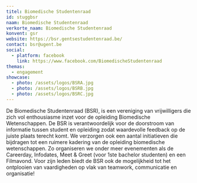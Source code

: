 ```yaml
---
titel: Biomedische Studentenraad
id: stuggbsr
naam: Biomedische Studentenraad
verkorte_naam: Biomedische Studentenraad
konvent: gsr
website: https://bsr.gentsestudentenraad.be/
contact: bsr@ugent.be 
social:
  - platform: facebook
    link: https://www.facebook.com/BiomedischeStudentenraad
themas:
  - engagement 
showcase:
  - photo: /assets/logos/BSRA.jpg
  - photo: /assets/logos/BSRB.jpg
  - photo: /assets/logos/BSRC.jpg
---
```


De Biomedische Studentenraad (BSR), is een vereniging van vrijwilligers die zich vol enthousiasme inzet voor de opleiding Biomedische Wetenschappen. De BSR is verantwoordelijk voor de doorstroom van informatie tussen student en opleiding zodat waardevolle feedback op de juiste plaats terecht komt. We verzorgen ook een aantal initiatieven die bijdragen tot een ruimere kadering van de opleiding biomedische wetenschappen. Zo organiseren we onder meer evenementen als de Careerday, Infodates, Meet & Greet (voor 1ste bachelor studenten) en een Filmavond. Voor zijn leden biedt de BSR ook de mogelijkheid tot het ontplooien van vaardigheden op vlak van teamwork, communicatie en organisatie!